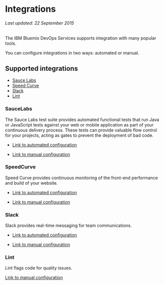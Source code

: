 # Integrations 
###### Last updated: 22 September 2015


The IBM Bluemix DevOps Services supports integration with many popular tools.

You can configure integrations in two ways: automated or manual.

## Supported integrations

* [Sauce Labs](#saucelab)
* [Speed Curve](#speedcurve)
* [Slack](#slack)
* [Lint](#lint)

<a name='saucelabs'></a>
### SauceLabs

The Sauce Labs test suite provides automated functional tests that run Java or JavaScript tests against your web or mobile application as part of your continuous delivery process. These tests can provide valuable flow control for your projects, acting as gates to prevent the deployment of bad code.

* [Link to automated configuration](/docs/integrations/saucelabs_auto)

* [Link to manual configuration](/docs/integrations/saucelabs)

<a name='speedcurve'></a>
### SpeedCurve

Speed Curve provides continuous monitoring of the front-end performance and build of your website.

* [Link to automated configuration](/docs/integrations/speedcurve_auto)

* [Link to manual configuration](/docs/integrations/speedcurve)

<a name='slack'></a>
### Slack

Slack provides real-time messaging for team communications.

* [Link to automated configuration](/docs/integrations/slack_auto)

* [Link to manual configuration](/docs/integrations/slacklabs)


<a name='lint'></a>
### Lint

Lint flags code for quality issues.

[Link to manual configuration](/docs/integrations/lint)


